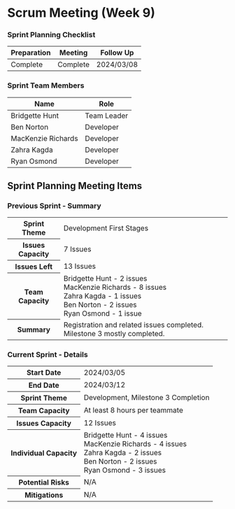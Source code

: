 # Scrum Meeting (Week 9)

### Sprint Planning Checklist
| Preparation | Meeting | Follow Up  |
| --- | --- |------------|
| Complete | Complete | 2024/03/08 | 

### Sprint Team Members
| Name               | Role        |
|--------------------|-------------|
| Bridgette Hunt     | Team Leader |
| Ben Norton         | Developer   |
| MacKenzie Richards | Developer   |
| Zahra Kagda        | Developer   |
| Ryan Osmond        | Developer   |

## Sprint Planning Meeting Items

### Previous Sprint - Summary
<table>
  <tr>
    <th>Sprint Theme</th>
    <td>Development First Stages</td>
  </tr>
  <tr>
    <th>Issues Capacity</th>
    <td>7 Issues</td>
  </tr>
  <tr>
    <th>Issues Left</th>
    <td>13 Issues</td>
  </tr>
  <tr>
    <th>Team Capacity</th>
    <td>
      Bridgette Hunt - 2 issues<br>
      MacKenzie Richards - 8 issues<br>
      Zahra Kagda - 1 issues<br>
      Ben Norton - 2 issues<br>
      Ryan Osmond - 1 issue
    </td>
  </tr>
  <tr>
    <th>Summary</th>
    <td>Registration and related issues completed. Milestone 3 mostly completed.</td>
  </tr>
</table>

### Current Sprint - Details
<table>
  <tr>
    <th>Start Date</th>
    <td>2024/03/05</td>
  </tr>
  <tr>
    <th>End Date</th>
    <td>2024/03/12</td>
  </tr>
  <tr>
    <th>Sprint Theme</th>
    <td>Development, Milestone 3 Completion</td>
  </tr>
  <tr>
    <th>Team Capacity</th>
    <td>At least 8 hours per teammate</td>
  </tr>
  <tr>
    <th>Issues Capacity</th>
    <td>12 Issues</td>
  </tr>
  <tr>
    <th>Individual Capacity</th>
    <td>
      Bridgette Hunt - 4 issues<br>
      MacKenzie Richards - 4 issues<br>
      Zahra Kagda - 2 issues<br>
      Ben Norton - 2 issues<br>
      Ryan Osmond - 3 issues
    </td>
  </tr>
  <tr>
    <th>Potential Risks</th>
    <td>N/A</td>
  </tr>
  <tr>
    <th>Mitigations</th>
    <td>N/A</td>
  </tr>
</table>
